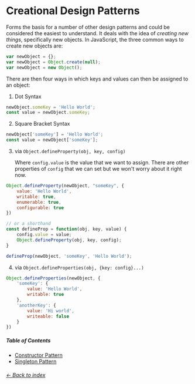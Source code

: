 # Creational Design Patterns
Forms the basis for a number of other design patterns and could be considered the easiest to understand. It deals with the idea of _creating new things_, specifically new objects. In JavaScript, the three common ways to create new objects are:

```javascript
var newObject = {};
var newObject = Object.create(null);
var newObject = new Object();
```

There are then four ways in which keys and values can then be assigned to an object:

1. Dot Syntax
```javascript
newObject.someKey = 'Hello World';
const value = newObject.someKey;
```

2. Square Bracket Syntax
```javascript
newObject['someKey'] = 'Hello World';
const value = newObject['someKey'];
```

3. via `Object.defineProperty(obj, key, config)`

    Where `config.value` is the value that we want to assign. There are other properties of `config` that we can set but we won't worry about it right now.

```javascript
Object.defineProperty(newObject, "someKey", {
    value: 'Hello World',
    writable: true,
    enumerable: true,
    configurable: true
})

// or a shorthand
const defineProp = function(obj, key, value) {
    config.value = value;
    Object.defineProperty(obj, key, config);
}

defineProp(newObject, 'someKey', 'Hello World');
```

4. via `Object.defineProperties(obj, {key: config}...)`
```javascript
Object.defineProperties(newObject, {
    'someKey': {
        value: 'Hello World',
        writable: true
    },
    'anotherKey': {
        value: 'Hi world',
        writeable: false
    }
})
```

##### Table of Contents
* [Constructor Pattern](creational/constructor.md)
* [Singleton Pattern](creational/singleton.md)


###### [<- Back to index](../index.md)